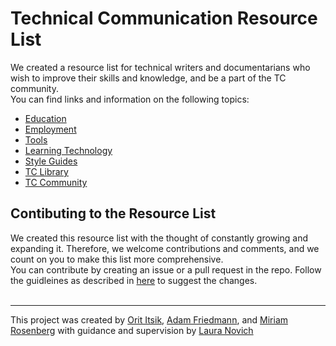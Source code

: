 # Technical Communication Resource List 
We created a resource list for technical writers and documentarians who wish to improve their skills and knowledge, and be a part of the TC community.
<br>
You can find links and information on the following topics:
- [Education](learning-technology.md)
- [Employment](TC-Employment.md)
- [Tools](Documentation-Tools.md)
- [Learning Technology](learning-technology.md)
- [Style Guides](Documentation-Guides.md)
- [TC Library](TC-library.md)
- [TC Community](Community-Resources.md)


## Contibuting to the Resource List
We created this resource list with the thought of constantly growing and expanding it. Therefore, we welcome contributions and comments, and we count on you to make this list more comprehensive. 
<br>
You can contribute by creating an issue or a pull request in the repo. Follow the guidleines as described in [here](https://docs.github.com/en/pull-requests/collaborating-with-pull-requests/working-with-forks) to suggest the changes.  
<br>
___

This project was created by [Orit Itsik](https://github.com/OritItsik), [Adam Friedmann](https://github.com/aafriedmann), and [Miriam Rosenberg](https://github.com/miriam1986) with guidance and supervision by [Laura Novich](https://github.com/Laura-Novich-OBW)
